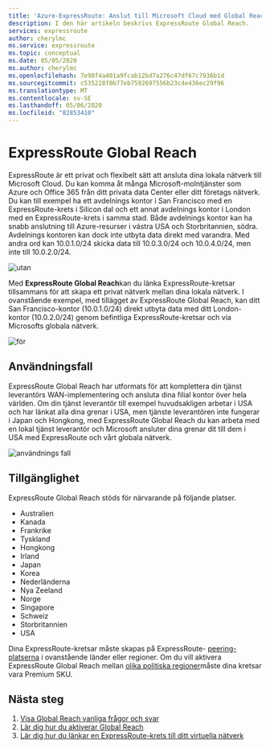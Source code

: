 ```yaml
---
title: 'Azure-ExpressRoute: Anslut till Microsoft Cloud med Global Reach'
description: I den här artikeln beskrivs ExpressRoute Global Reach.
services: expressroute
author: cherylmc
ms.service: expressroute
ms.topic: conceptual
ms.date: 05/05/2020
ms.author: cherylmc
ms.openlocfilehash: 7e98f4a401a9fcab12bd7a276c47df67c7936b1d
ms.sourcegitcommit: c535228f0b77eb7592697556b23c4e436ec29f96
ms.translationtype: MT
ms.contentlocale: sv-SE
ms.lasthandoff: 05/06/2020
ms.locfileid: "82853410"
---
```

# <a name="expressroute-global-reach"></a>ExpressRoute Global Reach
ExpressRoute är ett privat och flexibelt sätt att ansluta dina lokala nätverk till Microsoft Cloud. Du kan komma åt många Microsoft-molntjänster som Azure och Office 365 från ditt privata data Center eller ditt företags nätverk. Du kan till exempel ha ett avdelnings kontor i San Francisco med en ExpressRoute-krets i Silicon dal och ett annat avdelnings kontor i London med en ExpressRoute-krets i samma stad. Både avdelnings kontor kan ha snabb anslutning till Azure-resurser i västra USA och Storbritannien, södra. Avdelnings kontoren kan dock inte utbyta data direkt med varandra. Med andra ord kan 10.0.1.0/24 skicka data till 10.0.3.0/24 och 10.0.4.0/24, men inte till 10.0.2.0/24.

![utan][1]

Med **ExpressRoute Global Reach**kan du länka ExpressRoute-kretsar tillsammans för att skapa ett privat nätverk mellan dina lokala nätverk. I ovanstående exempel, med tillägget av ExpressRoute Global Reach, kan ditt San Francisco-kontor (10.0.1.0/24) direkt utbyta data med ditt London-kontor (10.0.2.0/24) genom befintliga ExpressRoute-kretsar och via Microsofts globala nätverk. 

![för][2]

## <a name="use-case"></a>Användningsfall
ExpressRoute Global Reach har utformats för att komplettera din tjänst leverantörs WAN-implementering och ansluta dina filial kontor över hela världen. Om din tjänst leverantör till exempel huvudsakligen arbetar i USA och har länkat alla dina grenar i USA, men tjänste leverantören inte fungerar i Japan och Hongkong, med ExpressRoute Global Reach du kan arbeta med en lokal tjänst leverantör och Microsoft ansluter dina grenar dit till dem i USA med ExpressRoute och vårt globala nätverk.

![användnings fall][3]

## <a name="availability"></a>Tillgänglighet 
ExpressRoute Global Reach stöds för närvarande på följande platser.

* Australien
* Kanada
* Frankrike
* Tyskland
* Hongkong
* Irland
* Japan
* Korea
* Nederländerna
* Nya Zeeland
* Norge
* Singapore
* Schweiz
* Storbritannien
* USA

Dina ExpressRoute-kretsar måste skapas på ExpressRoute- [peering-platserna](expressroute-locations.md) i ovanstående länder eller regioner. Om du vill aktivera ExpressRoute Global Reach mellan [olika politiska regioner](expressroute-locations.md)måste dina kretsar vara Premium SKU.

## <a name="next-steps"></a>Nästa steg
1. [Visa Global Reach vanliga frågor och svar](expressroute-faqs.md#globalreach)
2. [Lär dig hur du aktiverar Global Reach](expressroute-howto-set-global-reach.md)
3. [Lär dig hur du länkar en ExpressRoute-krets till ditt virtuella nätverk](expressroute-howto-linkvnet-arm.md)


<!--Image References-->
[1]: ./media/expressroute-global-reach/1.png "diagram utan global räckvidd"
[2]: ./media/expressroute-global-reach/2.png "diagram med global räckvidd"
[3]: ./media/expressroute-global-reach/3.png "användnings fall för global räckvidd"
